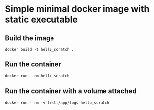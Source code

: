 # Simple minimal docker image with static executable

## Build the image
	docker build -t hello_scratch .

## Run the container
	docker run --rm hello_scratch

## Run the container with a volume attached
	docker run --rm -v test:/app/logs hello_scratch
